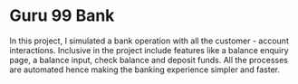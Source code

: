 # Guru 99 Bank
In this project, I simulated a bank operation with all the customer - account interactions. Inclusive in the project include features like a balance enquiry page, a balance input, check balance and deposit funds. All the processes are automated hence making the banking experience simpler and faster.
